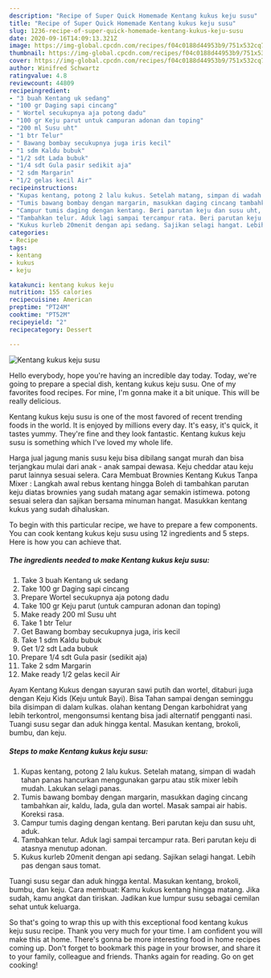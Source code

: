 ```yaml
---
description: "Recipe of Super Quick Homemade Kentang kukus keju susu"
title: "Recipe of Super Quick Homemade Kentang kukus keju susu"
slug: 1236-recipe-of-super-quick-homemade-kentang-kukus-keju-susu
date: 2020-09-16T14:09:13.321Z
image: https://img-global.cpcdn.com/recipes/f04c0188d44953b9/751x532cq70/kentang-kukus-keju-susu-foto-resep-utama.jpg
thumbnail: https://img-global.cpcdn.com/recipes/f04c0188d44953b9/751x532cq70/kentang-kukus-keju-susu-foto-resep-utama.jpg
cover: https://img-global.cpcdn.com/recipes/f04c0188d44953b9/751x532cq70/kentang-kukus-keju-susu-foto-resep-utama.jpg
author: Winifred Schwartz
ratingvalue: 4.8
reviewcount: 44809
recipeingredient:
- "3 buah Kentang uk sedang"
- "100 gr Daging sapi cincang"
- " Wortel secukupnya aja potong dadu"
- "100 gr Keju parut untuk campuran adonan dan toping"
- "200 ml Susu uht"
- "1 btr Telur"
- " Bawang bombay secukupnya juga iris kecil"
- "1 sdm Kaldu bubuk"
- "1/2 sdt Lada bubuk"
- "1/4 sdt Gula pasir sedikit aja"
- "2 sdm Margarin"
- "1/2 gelas kecil Air"
recipeinstructions:
- "Kupas kentang, potong 2 lalu kukus. Setelah matang, simpan di wadah tahan panas hancurkan menggunakan garpu atau stik mixer lebih mudah. Lakukan selagi panas."
- "Tumis bawang bombay dengan margarin, masukkan daging cincang tambahkan air, kaldu, lada, gula dan wortel. Masak sampai air habis. Koreksi rasa."
- "Campur tumis daging dengan kentang. Beri parutan keju dan susu uht, aduk."
- "Tambahkan telur. Aduk lagi sampai tercampur rata. Beri parutan keju di atasnya menutup adonan."
- "Kukus kurleb 20menit dengan api sedang. Sajikan selagi hangat. Lebih pas dengan saus tomat."
categories:
- Recipe
tags:
- kentang
- kukus
- keju

katakunci: kentang kukus keju 
nutrition: 155 calories
recipecuisine: American
preptime: "PT24M"
cooktime: "PT52M"
recipeyield: "2"
recipecategory: Dessert

---
```



![Kentang kukus keju susu](https://img-global.cpcdn.com/recipes/f04c0188d44953b9/751x532cq70/kentang-kukus-keju-susu-foto-resep-utama.jpg)

Hello everybody, hope you're having an incredible day today. Today, we're going to prepare a special dish, kentang kukus keju susu. One of my favorites food recipes. For mine, I'm gonna make it a bit unique. This will be really delicious.

Kentang kukus keju susu is one of the most favored of recent trending foods in the world. It is enjoyed by millions every day. It's easy, it's quick, it tastes yummy. They're fine and they look fantastic. Kentang kukus keju susu is something which I've loved my whole life.

Harga jual jagung manis susu keju bisa dibilang sangat murah dan bisa terjangkau mulai dari anak - anak sampai dewasa. Keju cheddar atau keju parut lainnya sesuai selera. Cara Membuat Brownies Kentang Kukus Tanpa Mixer : Langkah awal rebus kentang hingga Boleh di tambahkan parutan keju diatas brownies yang sudah matang agar semakin istimewa. potong sesuai selera dan sajikan bersama minuman hangat. Masukkan kentang kukus yang sudah dihaluskan.


To begin with this particular recipe, we have to prepare a few components. You can cook kentang kukus keju susu using 12 ingredients and 5 steps. Here is how you can achieve that.

<!--inarticleads1-->

##### The ingredients needed to make Kentang kukus keju susu:

1. Take 3 buah Kentang uk sedang
1. Take 100 gr Daging sapi cincang
1. Prepare  Wortel secukupnya aja potong dadu
1. Take 100 gr Keju parut (untuk campuran adonan dan toping)
1. Make ready 200 ml Susu uht
1. Take 1 btr Telur
1. Get  Bawang bombay secukupnya juga, iris kecil
1. Take 1 sdm Kaldu bubuk
1. Get 1/2 sdt Lada bubuk
1. Prepare 1/4 sdt Gula pasir (sedikit aja)
1. Take 2 sdm Margarin
1. Make ready 1/2 gelas kecil Air


Ayam Kentang Kukus dengan sayuran sawi putih dan wortel, ditaburi juga dengan Keju Kids (Keju untuk Bayi). Bisa Tahan sampai dengan seminggu bila disimpan di dalam kulkas. olahan kentang Dengan karbohidrat yang lebih terkontrol, mengonsumsi kentang bisa jadi alternatif pengganti nasi. Tuangi susu segar dan aduk hingga kental. Masukan kentang, brokoli, bumbu, dan keju. 

<!--inarticleads2-->

##### Steps to make Kentang kukus keju susu:

1. Kupas kentang, potong 2 lalu kukus. Setelah matang, simpan di wadah tahan panas hancurkan menggunakan garpu atau stik mixer lebih mudah. Lakukan selagi panas.
1. Tumis bawang bombay dengan margarin, masukkan daging cincang tambahkan air, kaldu, lada, gula dan wortel. Masak sampai air habis. Koreksi rasa.
1. Campur tumis daging dengan kentang. Beri parutan keju dan susu uht, aduk.
1. Tambahkan telur. Aduk lagi sampai tercampur rata. Beri parutan keju di atasnya menutup adonan.
1. Kukus kurleb 20menit dengan api sedang. Sajikan selagi hangat. Lebih pas dengan saus tomat.


Tuangi susu segar dan aduk hingga kental. Masukan kentang, brokoli, bumbu, dan keju. Cara membuat: Kamu kukus kentang hingga matang. Jika sudah, kamu angkat dan tiriskan. Jadikan kue lumpur susu sebagai cemilan sehat untuk keluarga. 

So that's going to wrap this up with this exceptional food kentang kukus keju susu recipe. Thank you very much for your time. I am confident you will make this at home. There's gonna be more interesting food in home recipes coming up. Don't forget to bookmark this page in your browser, and share it to your family, colleague and friends. Thanks again for reading. Go on get cooking!
